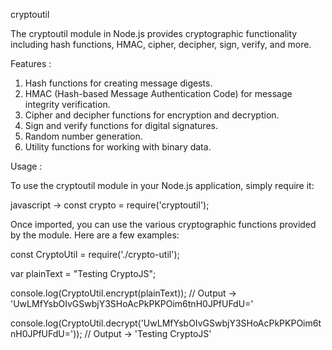 cryptoutil

The cryptoutil module in Node.js provides cryptographic functionality including hash functions, HMAC, cipher, decipher, sign, verify, and more. 

Features :

1. Hash functions for creating message digests.
2. HMAC (Hash-based Message Authentication Code) for message integrity verification.
3. Cipher and decipher functions for encryption and decryption.
4. Sign and verify functions for digital signatures.
5. Random number generation.
6. Utility functions for working with binary data.


Usage :

To use the cryptoutil module in your Node.js application, simply require it:

javascript -> const crypto = require('cryptoutil');

Once imported, you can use the various cryptographic functions provided by the module. Here are a few examples:


const CryptoUtil = require('./crypto-util');

var plainText = "Testing CryptoJS";

console.log(CryptoUtil.encrypt(plainText)); // Output -> 'UwLMfYsbOIvGSwbjY3SHoAcPkPKPOim6tnH0JPfUFdU='

console.log(CryptoUtil.decrypt('UwLMfYsbOIvGSwbjY3SHoAcPkPKPOim6tnH0JPfUFdU='));  // Output -> 'Testing CryptoJS'

